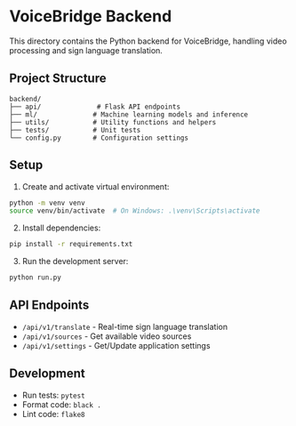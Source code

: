 # VoiceBridge Backend

This directory contains the Python backend for VoiceBridge, handling video processing and sign language translation.

## Project Structure

```
backend/
├── api/              # Flask API endpoints
├── ml/              # Machine learning models and inference
├── utils/           # Utility functions and helpers
├── tests/           # Unit tests
└── config.py        # Configuration settings
```

## Setup

1. Create and activate virtual environment:
```bash
python -m venv venv
source venv/bin/activate  # On Windows: .\venv\Scripts\activate
```

2. Install dependencies:
```bash
pip install -r requirements.txt
```

3. Run the development server:
```bash
python run.py
```

## API Endpoints

- `/api/v1/translate` - Real-time sign language translation
- `/api/v1/sources` - Get available video sources
- `/api/v1/settings` - Get/Update application settings

## Development

- Run tests: `pytest`
- Format code: `black .`
- Lint code: `flake8` 